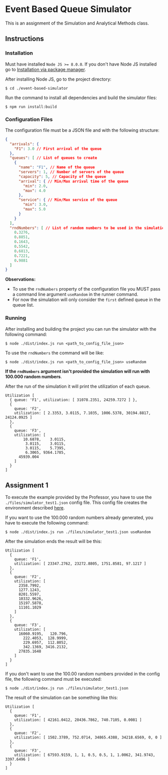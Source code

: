 # Event Based Queue Simulator
This is an assignment of the Simulation and Analytical Methods class.

## Instructions

### Installation
Must have installed `Node JS >= 8.0.0`. If you don't have Node JS installed go to [Installation via package manager](https://nodejs.org/en/download/package-manager/).

After installing Node JS, go to the project directory:

```shell
$ cd ./event-based-simulator
```

Run the command to install all dependencies and build the simulator files:

```shell
$ npm run install:build
```

### Configuration Files
The configuration file must be a JSON file and with the following structure:

```json
{
  "arrivals": {
    "F1": 3.0 // First arrival of the queue
  },
  "queues": [ // List of queues to create
    {
      "name": "F1", // Name of the queue
      "servers": 1, // Number of servers of the queue
      "capacity": 5, // Capacity of the queue
      "arrival": { // Min/Max arrival time of the queue
        "min": 2.0,
        "max": 4.0
      },
      "service": { // Min/Max service of the queue
        "min": 3.0,
        "max": 5.0
      }
    }
  ],
  "rndNumbers": [ // List of random numbers to be used in the simulation
    0.3276,
    0.8851,
    0.1643,
    0.5542,
    0.6813,
    0.7221,
    0.9881
  ]
}
```

**Observations:** 
- To use the `rndNumbers` property of the configuration file you MUST pass a command line argument `useRandom` in the runner command.
- For now the simulation will only consider the `first` defined queue in the queue list.

### Running
After installing and building the project you can run the simulator with the following command:

```shell
$ node ./dist/index.js run <path_to_config_file_json>
```

To use the `rndNumbers` the command will be like:

```shell
$ node ./dist/index.js run <path_to_config_file_json> useRandom
```

**If the `rndNumbers` argument isn't provided the simulation will run with 100.000 random numbers**.

After the run of the simulation it will print the utilization of each queue.

```shell
Utilization [
  { queue: 'F1', utilization: [ 31078.2351, 24259.7272 ] },
  {
    queue: 'F2',
    utilization: [ 2.3353, 3.0115, 7.1035, 1006.5378, 30194.8817, 24124.0925 ]
  },
  {
    queue: 'F3',
    utilization: [
        10.6878,    3.0115,
         3.0115,    3.0115,
         3.0115,    5.7395,
         6.3065, 9364.1785,
      45939.004
    ]
  }
]
```

## Assignment 1
To execute the example provided by the Professor, you have to use the `./files/simulator_test1.json` config file. This config file creates the environment described [here](./files/Modelo.pdf).

If you want to use the 100.000 random numbers already generated, you have to execute the following command:

```shell
$ node ./dist/index.js run ./files/simulator_test1.json useRandom
```

After the simulation ends the result will be this:

```shell
Utilization [
  {
    queue: 'F1',
    utilization: [ 23347.2762, 23272.8805, 1751.8581, 97.1217 ]
  },
  {
    queue: 'F2',
    utilization: [
      2358.7992,
      1277.1243,
      8201.5597,
      10332.9626,
      15197.5878,
      11101.1029
    ]
  },
  {
    queue: 'F3',
    utilization: [
      16060.9195,   120.796,
        222.4053,  128.9999,
        229.6957,  112.8052,
        342.1369, 3416.2132,
      27835.1648
    ]
  }
]
```

If you don't want to use the 100.00 random numbers provided in the config file, the following command must be executed:

```shell
$ node ./dist/index.js run ./files/simulator_test1.json
```

The result of the simulation can be something like this:

```shell
Utilization [
  {
    queue: 'F1',
    utilization: [ 42161.0412, 28436.7862, 740.7105, 0.0081 ]
  },
  {
    queue: 'F2',
    utilization: [ 1502.3789, 752.0714, 34865.4388, 34218.6569, 0, 0 ]
  },
  {
    queue: 'F3',
    utilization: [ 67593.9159, 1, 1, 0.5, 0.5, 1, 1.0062, 341.9743, 3397.6496 ]
  }
] 
```
